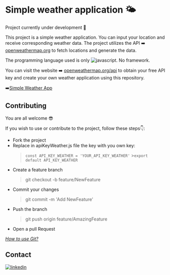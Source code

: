 # Simple weather application :sun_behind_small_cloud:

Project currently under development :rocket:

This project is a simple weather application. You can input your location and receive corresponding weather data. The project utilizes the API :arrow_right: [openweathermap.org](https://openweathermap.org/) to fetch locations and generate the data.

The programming language used is only ![javascript](https://shields.io/badge/JavaScript-F7DF1E?logo=JavaScript&logoColor=000&style=flat-square). No framework.

You can visit the website :arrow_right: [openweathermap.org/api](https://openweathermap.org/api) to obtain your free API key and create your own weather application using this repository.

:arrow_right:[Simple Weather App](https://gtcore902.github.io/weatherApp/)

## Contributing

You are all welcome :sunglasses:

If you wish to use or contribute to the project, follow these steps:point_down::

- Fork the project
- Replace in apiKeyWeather.js file the key with you own key:
  > `const API_KEY_WEATHER = 'YOUR_API_KEY_WEATHER'` >`export default API_KEY_WEATHER`
- Create a feature branch
  > git checkout -b feature/NewFeature
- Commit your changes
  > git commit -m 'Add NewFeature'
- Push the branch
  > git push origin feature/AmazingFeature
- Open a pull Request

_[How to use Git?](https://docs.github.com/fr/get-started/using-git/about-git)_

## Contact

[![linkedin](https://img.shields.io/badge/LinkedIn-0077B5?style=for-the-badge&logo=linkedin&logoColor=white)](https://linkedin.com/in/ga%C3%ABtan-tremois-a956a91a3)
